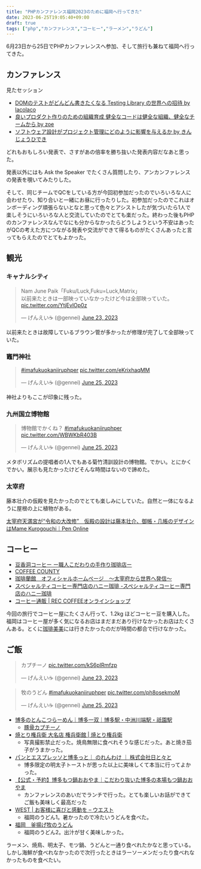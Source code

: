 ```yaml
---
title: "PHPカンファレンス福岡2023のために福岡へ行ってきた"
date: 2023-06-25T19:05:40+09:00
draft: true
tags: ["php","カンファレンス","コーヒー","ラーメン","うどん"]
---
```


6月23日から25日でPHPカンファレンスへ参加、そして旅行も兼ねて福岡へ行ってきた。

## カンファレンス

見たセッション

- [DOMのテストがどんどん書きたくなる Testing Library の世界への招待 by lacolaco](https://fortee.jp/phpconfukuoka-2023/proposal/f76b0650-3c31-4e45-9d44-0152d975ff56)
- [良いプロダクト作りのための組織育成 健全なコードは健全な組織、健全なチームから by zoe](https://fortee.jp/phpconfukuoka-2023/proposal/e05f36dd-f862-430c-87dc-ba698073867a)
- [ソフトウェア設計がプロジェクト管理にどのように影響を与えるか by きんじょうひでき](https://fortee.jp/phpconfukuoka-2023/proposal/cf470954-7fba-4302-820f-ca21b0928045)

どれもおもしろい発表で、さすがあの倍率を勝ち抜いた発表内容だなあと思った。

発表以外にはも Ask the Speaker でたくさん質問したり、アンカンファレンスの発表を覗いてみたりした。

そして、同じチームでQCをしている方が今回初参加だったのでいろいろな人に会わせたり、知り合いと一緒にお昼に行ったりした。初参加だったのでこれはオンボーディング頑張らないとなと思って色々とアシストしたが気づいたら1人で楽しそうにいろいろな人と交流していたのでとても楽だった。終わった後もPHPのカンファレンスなんでなにも分からなかったらどうしようという不安はあったがQCの考えた方につながる発表や交流ができて得るものがたくさんあったと言ってもらえたのでとてもよかった。

## 観光

### キャナルシティ

<blockquote class="twitter-tweet"><p lang="ja" dir="ltr">Nam June Paik「Fuku/Luck,Fuku=Luck,Matrix」<br>以前来たときは一部映っていなかったけど今は全部映っていた。 <a href="https://t.co/YtjEvlOp0z">pic.twitter.com/YtjEvlOp0z</a></p>&mdash; げんえい☕ (@gennei) <a href="https://twitter.com/gennei/status/1672256778053246976?ref_src=twsrc%5Etfw">June 23, 2023</a></blockquote> <script async src="https://platform.twitter.com/widgets.js" charset="utf-8"></script>

以前来たときは故障しているブラウン管が多かったが修理が完了して全部映っていた。

### 竈門神社

<blockquote class="twitter-tweet"><p lang="qme" dir="ltr"><a href="https://twitter.com/hashtag/imafukuokaniiruphper?src=hash&amp;ref_src=twsrc%5Etfw">#imafukuokaniiruphper</a> <a href="https://t.co/eKrixhaqMM">pic.twitter.com/eKrixhaqMM</a></p>&mdash; げんえい☕ (@gennei) <a href="https://twitter.com/gennei/status/1672830243420393473?ref_src=twsrc%5Etfw">June 25, 2023</a></blockquote> <script async src="https://platform.twitter.com/widgets.js" charset="utf-8"></script>

神社よりもここが印象に残った。

### 九州国立博物館

<blockquote class="twitter-tweet"><p lang="ja" dir="ltr">博物館でかくね？ <a href="https://twitter.com/hashtag/imafukuokaniiruphper?src=hash&amp;ref_src=twsrc%5Etfw">#imafukuokaniiruphper</a> <a href="https://t.co/WBWKbR403B">pic.twitter.com/WBWKbR403B</a></p>&mdash; げんえい☕ (@gennei) <a href="https://twitter.com/gennei/status/1672831456442470400?ref_src=twsrc%5Etfw">June 25, 2023</a></blockquote> <script async src="https://platform.twitter.com/widgets.js" charset="utf-8"></script>

メタボリズムの提唱者の1人でもある菊竹清訓設計の博物館。でかい。とにかくでかい。展示も見たかったけどそんな時間はないので諦めた。

### 太宰府

藤本壮介の仮殿を見たかったのでとても楽しみにしていた。自然と一体になるように屋根の上に植物がある。

[太宰府天満宮が“令和の大改修”　仮殿の設計は藤本壮介、御帳・几帳のデザインはMame Kurogouchi｜Pen Online](https://www.pen-online.jp/article/013281.html)

## コーヒー

- [豆香洞コーヒー ー職人こだわりの手作り珈琲店ー](https://www.tokado-coffee.com/)
- [COFFEE COUNTY](https://coffeecounty.cc/)
- [珈琲蘭館　オフィシャルホームページ　～太宰府から世界へ発信～](http://rankan.jp/)
- [スペシャルティコーヒー専門店のハニー珈琲 -スペシャルティコーヒー専門店のハニー珈琲](https://www.honeycoffee.com/)
- [コーヒー通販 | REC COFFEEオンラインショップ](https://rec-coffee.com/)

今回の旅行でコーヒー屋にたくさん行って、1.2kg ほどコーヒー豆を購入した。福岡はコーヒー屋が多く気になるお店はまだまだあり行けなかったお店はたくさんある。とくに[珈琲美美](https://cafebimi.com/)には行きたかったのだが時間の都合で行けなかった。

## ご飯

<blockquote class="twitter-tweet"><p lang="ja" dir="ltr">カプチーノ <a href="https://t.co/kS6pIRmfzp">pic.twitter.com/kS6pIRmfzp</a></p>&mdash; げんえい☕ (@gennei) <a href="https://twitter.com/gennei/status/1672127591036391424?ref_src=twsrc%5Etfw">June 23, 2023</a></blockquote> <script async src="https://platform.twitter.com/widgets.js" charset="utf-8"></script>

<blockquote class="twitter-tweet"><p lang="ja" dir="ltr">牧のうどん <a href="https://twitter.com/hashtag/imafukuokaniiruphper?src=hash&amp;ref_src=twsrc%5Etfw">#imafukuokaniiruphper</a> <a href="https://t.co/ph8osekmoM">pic.twitter.com/ph8osekmoM</a></p>&mdash; げんえい☕ (@gennei) <a href="https://twitter.com/gennei/status/1672882132728041473?ref_src=twsrc%5Etfw">June 25, 2023</a></blockquote> <script async src="https://platform.twitter.com/widgets.js" charset="utf-8"></script>


- [博多のとんこつらーめん｜博多一双｜博多駅・中洲川端駅・祇園駅](http://www.hakata-issou.com/)
  - [豚骨カプチーノ](https://www.walkerplus.com/article/137463/)
- [焼とり権兵衛 大名店 権兵衛館 | 焼とり権兵衛](http://www.gonbee-group.com/store/01/store.html)
  - 写真撮影禁止だった。焼鳥無限に食べれそうな感じだった。あと焼き茄子がうまかった。
- [パンとエスプレッソと博多っと｜ のれんわけ ｜ 株式会社日と々と](https://bread-espresso.jp/shop/hakata.html)
  - 博多限定の明太子トーストが思った以上に美味しくて本当に行ってよかった。
- [【公式・予約】博多もつ鍋おおやま｜こだわり抜いた博多の本場もつ鍋おおやま](https://www.motu-ooyama.com/)
  - カンファレンスのあいだでランチで行った。とても楽しいお話ができてご飯も美味しく最高だった
- [WEST | お客様に喜びと感動を – ウエスト](https://www.shop-west.jp/)
  - 福岡のうどん1。暑かったので冷たいうどんを食べた。
- [福岡　釜揚げ牧のうどん](https://www.makinoudon.jp/)
  - 福岡のうどん2。出汁が甘く美味しかった。

ラーメン、焼鳥、明太子、モツ鍋、うどんと一通り食べれたかなと思っている。しかし海鮮が食べれなかったので次行ったときはラーソーメンだったり食べれなかったものを食べたい。